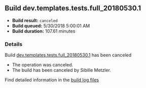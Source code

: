 ## Build dev.templates.tests.full_20180530.1
- **Build result:** `canceled`
- **Build queued:** 5/30/2018 5:00:01 AM
- **Build duration:** 107.61 minutes
### Details
Build [dev.templates.tests.full_20180530.1](https://winappstudio.visualstudio.com/web/build.aspx?pcguid=a4ef43be-68ce-4195-a619-079b4d9834c2&builduri=vstfs%3a%2f%2f%2fBuild%2fBuild%2f25773) has been canceled

+ The operation was canceled.
+ The build has been canceled by Sibille Metzler.

Find detailed information in the [build log files](https://uwpctdiags.blob.core.windows.net/buildlogs/dev.templates.tests.full_20180530.1_logs.zip)
